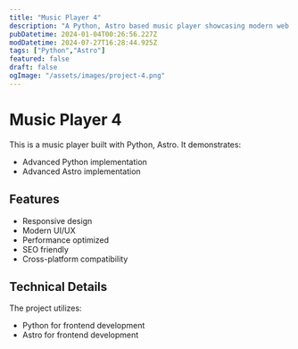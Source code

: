 ```yaml
---
title: "Music Player 4"
description: "A Python, Astro based music player showcasing modern web development practices"
pubDatetime: 2024-01-04T00:26:56.227Z
modDatetime: 2024-07-27T16:28:44.925Z
tags: ["Python","Astro"]
featured: false
draft: false
ogImage: "/assets/images/project-4.png"
---
```


# Music Player 4

This is a music player built with Python, Astro. It demonstrates:

- Advanced Python implementation
- Advanced Astro implementation

## Features

- Responsive design
- Modern UI/UX
- Performance optimized
- SEO friendly
- Cross-platform compatibility

## Technical Details

The project utilizes:

- Python for frontend development
- Astro for frontend development
